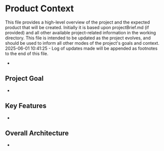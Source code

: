 # Product Context

This file provides a high-level overview of the project and the expected product that will be created. Initially it is based upon projectBrief.md (if provided) and all other available project-related information in the working directory. This file is intended to be updated as the project evolves, and should be used to inform all other modes of the project's goals and context.
2025-06-01 10:41:25 - Log of updates made will be appended as footnotes to the end of this file.

*

## Project Goal

*   

## Key Features

*   

## Overall Architecture

*